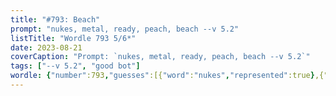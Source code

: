 ```yaml
---
title: "#793: Beach"
prompt: "nukes, metal, ready, peach, beach --v 5.2"
listTitle: "Wordle 793 5/6*"
date: 2023-08-21
coverCaption: "Prompt: `nukes, metal, ready, peach, beach --v 5.2`"
tags: ["--v 5.2", "good bot"]
wordle: {"number":793,"guesses":[{"word":"nukes","represented":true},{"word":"metal","represented":true},{"word":"ready","represented":true},{"word":"peach","represented":true},{"word":"beach","represented":true}],"yes_count":5}
---
```

